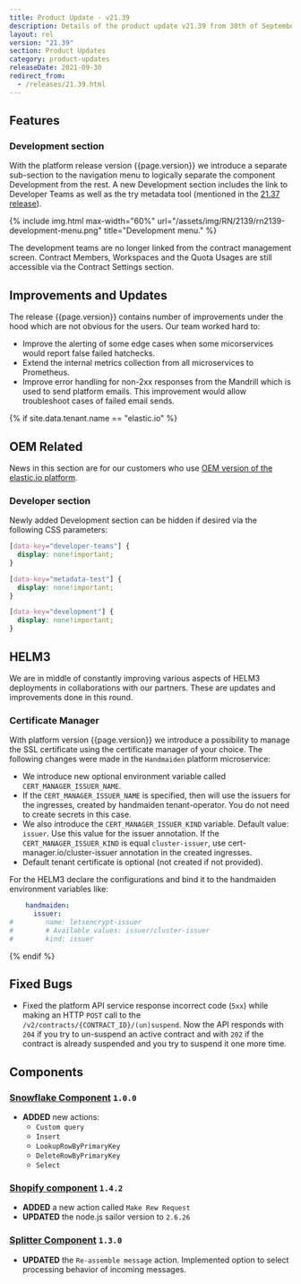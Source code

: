 ```yaml
---
title: Product Update - v21.39
description: Details of the product update v21.39 from 30th of September 2021.
layout: rel
version: "21.39"
section: Product Updates
category: product-updates
releaseDate: 2021-09-30
redirect_from:
  - /releases/21.39.html
---
```


## Features

### Development section

With the platform release version {{page.version}} we introduce a separate
sub-section to the navigation menu to logically separate the component Development
from the rest. A new Development section includes the link to Developer Teams as
well as the try metadata tool (mentioned in the [21.37 release](/releases/21.37#try-metadata-tool)).

{% include img.html max-width="60%" url="/assets/img/RN/2139/rn2139-development-menu.png" title="Development menu." %}

The development teams are no longer linked from the contract management screen.
Contract Members, Workspaces and the Quota Usages are still accessible via the
Contract Settings section.

## Improvements and Updates

The release {{page.version}} contains number of improvements under the hood which
are not obvious for the users. Our team worked hard to:

*   Improve the alerting of some edge cases when some micorservices would report false failed hatchecks.
*   Extend the internal metrics collection from all microservices to Prometheus.
*   Improve error handling for non-2xx responses from the Mandrill which is used to send platform emails. This improvement would allow troubleshoot cases of failed email sends.

{% if site.data.tenant.name == "elastic.io" %}

## OEM Related

News in this section are for our customers who use
[OEM version of the elastic.io platform](https://www.elastic.io/saas-embedded-integration/).

### Developer section

Newly added Development section can be hidden if desired via the following CSS parameters:

```css
[data-key="developer-teams"] {
  display: none!important;
}

[data-key="metadata-test"] {
  display: none!important;
}

[data-key="development"] {
  display: none!important;
}
```

## HELM3

We are in middle of constantly improving various aspects of HELM3 deployments in
collaborations with our partners. These are updates and improvements done in
this round.

### Certificate Manager

With platform version {{page.version}} we introduce a possibility to manage the SSL
certificate using the certificate manager of your choice. The following changes were
made in the `Handmaiden` platform microservice:

*   We introduce new optional environment variable called `CERT_MANAGER_ISSUER_NAME`.
*   If the `CERT_MANAGER_ISSUER_NAME` is specified, then will use the issuers for the ingresses, created by handmaiden tenant-operator. You do not need to create secrets in this case.
*   We also introduce the `CERT_MANAGER_ISSUER_KIND` variable. Default value: `issuer`. Use this value for the issuer annotation. If the `CERT_MANAGER_ISSUER_KIND` is equal `cluster-issuer`, use cert-manager.io/cluster-issuer annotation in the created ingresses.
*   Default tenant certificate is optional (not created if not provided).

For the HELM3 declare the configurations and bind it to the handmaiden environment
variables like:

```yaml
    handmaiden:
      issuer:
#        name: letsencrypt-issuer
#        # Available values: issuer/cluster-issuer
#        kind: issuer
```

{% endif %}

## Fixed Bugs

*   Fixed the platform API service response incorrect code (`5xx`) while making an HTTP `POST` call to the `/v2/contracts/{CONTRACT_ID}/(un)suspend`. Now the API responds with `204` if you try to un-suspend an active contract and with `202` if the contract is already suspended and you try to suspend it one more time.

## Components

### [Snowflake Component](/components/snowflake/) `1.0.0`

*   **ADDED** new actions:
    *   `Custom query`
    *   `Insert`
    *   `LookupRowByPrimaryKey`
    *   `DeleteRowByPrimaryKey`
    *   `Select`

### [Shopify component](/components/shopify/) `1.4.2`

*   **ADDED** a new action called `Make Rew Request`
*   **UPDATED** the node.js sailor version to `2.6.26`


### [Splitter Component](/components/splitter/) `1.3.0`

*   **UPDATED** the `Re-assemble message` action. Implemented option to select processing behavior of incoming messages.
